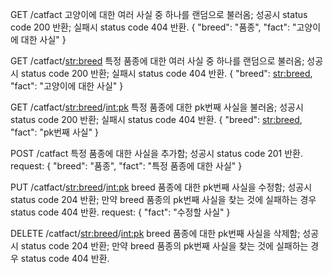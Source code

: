 <!-- TODO -->
GET /catfact
고양이에 대한 여러 사실 중 하나를 랜덤으로 불러옴; 성공시 status code 200 반환; 실패시 status code 404 반환.
{
    "breed": "품종",
    "fact": "고양이에 대한 사실"
}

GET /catfact/<str:breed>
특정 품종에 대한 여러 사실 중 하나를 랜덤으로 불러옴; 성공시 status code 200 반환; 실패시 status code 404 반환.
{
    "breed": <str:breed>,
    "fact": "고양이에 대한 사실"
}

GET /catfact/<str:breed>/<int:pk>
특정 품종에 대한 pk번째 사실을 불러옴; 성공시 status code 200 반환; 실패시 status code 404 반환.
{
    "breed": <str:breed>,
    "fact": "pk번째 사실"
}


POST /catfact
특정 품종에 대한 사실을 추가함; 성공시 status code 201 반환.
request: {
    "breed": "품종",
    "fact": "특정 품종에 대한 사실"
}


PUT /catfact/<str:breed>/<int:pk>
breed 품종에 대한 pk번째 사실을 수정함; 성공시 status code 204 반환; 만약 breed 품종의 pk번째 사실을 찾는 것에 실패하는 경우 status code 404 반환.
request: {
    "fact": "수정할 사실"
}


DELETE /catfact/<str:breed>/<int:pk>
breed 품종에 대한 pk번째 사실을 삭제함; 성공시 status code 204 반환; 만약 breed 품종의 pk번째 사실을 찾는 것에 실패하는 경우 status code 404 반환.